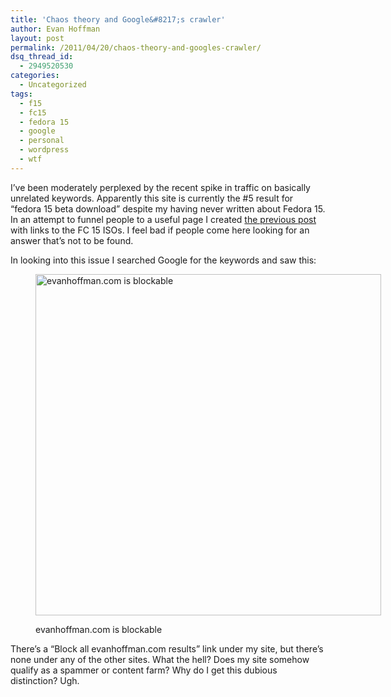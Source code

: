 ```yaml
---
title: 'Chaos theory and Google&#8217;s crawler'
author: Evan Hoffman
layout: post
permalink: /2011/04/20/chaos-theory-and-googles-crawler/
dsq_thread_id:
  - 2949520530
categories:
  - Uncategorized
tags:
  - f15
  - fc15
  - fedora 15
  - google
  - personal
  - wordpress
  - wtf
---
```

I&#8217;ve been moderately perplexed by the recent spike in traffic on basically unrelated keywords. Apparently this site is currently the #5 result for &#8220;fedora 15 beta download&#8221; despite my having never written about Fedora 15. In an attempt to funnel people to a useful page I created <a href="http://www.evanhoffman.com/evan/?p=1176" onclick="_gaq.push(['_trackEvent', 'outbound-article', 'http://www.evanhoffman.com/evan/?p=1176', 'the previous post']);" >the previous post</a> with links to the FC 15 ISOs. I feel bad if people come here looking for an answer that&#8217;s not to be found.

In looking into this issue I searched Google for the keywords and saw this:<figure id="attachment_1184" style="width: 553px;" class="wp-caption aligncenter">

<a href="http://www.evanhoffman.com/evan/2011/04/20/chaos-theory-and-googles-crawler/blockable/" onclick="_gaq.push(['_trackEvent', 'outbound-article', 'http://www.evanhoffman.com/evan/2011/04/20/chaos-theory-and-googles-crawler/blockable/', '']);"  rel="attachment wp-att-1184"><img src="http://www.evanhoffman.com/evan/wp-content/uploads/2011/04/blockable.png" alt="evanhoffman.com is blockable" title="evanhoffman.com is blockable" width="553" height="546" class="size-full wp-image-1184" /></a><figcaption class="wp-caption-text">evanhoffman.com is blockable</figcaption></figure> 

There&#8217;s a &#8220;Block all evanhoffman.com results&#8221; link under my site, but there&#8217;s none under any of the other sites. What the hell? Does my site somehow qualify as a spammer or content farm? Why do I get this dubious distinction? Ugh.